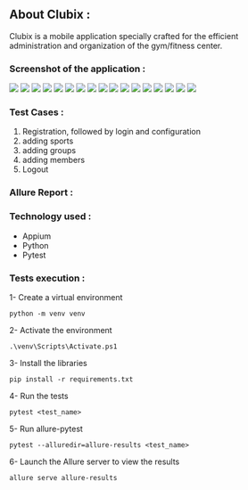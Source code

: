 ## About Clubix :
Clubix is a mobile application specially crafted for the efficient administration and organization of the gym/fitness center. 

### Screenshot of the application : 
<img src="./src/media/Screenshot_0.png"> 
<img src="./src/media/Screenshot_1.png">
<img src="./src/media/Screenshot_2.png">
<img src="./src/media/Screenshot_3.png">
<img src="./src/media/Screenshot_4.png">
<img src="./src/media/Screenshot_5.png">
<img src="./src/media/Screenshot_6.png">
<img src="./src/media/Screenshot_7.png">
<img src="./src/media/Screenshot_8.png">
<img src="./src/media/Screenshot_9.png">
<img src="./src/media/Screenshot_10.png">
<img src="./src/media/Screenshot_11.png">
<img src="./src/media/Screenshot_12.png">
<img src="./src/media/Screenshot_13.png">
<img src="./src/media/Screenshot_14.png">
<img src="./src/media/Screenshot_15.png">
<img src="./src/media/Screenshot_16.png">


### Test Cases : 
1. Registration, followed by login and configuration
2. adding sports
3. adding groups
4. adding members
5. Logout

### Allure Report : 


### Technology used :
- Appium
- Python
- Pytest

### Tests execution :
1- Create a virtual environment

    python -m venv venv
2- Activate the environment
    
    .\venv\Scripts\Activate.ps1
3- Install the libraries

    pip install -r requirements.txt
4- Run the tests

    pytest <test_name>
5- Run allure-pytest

    pytest --alluredir=allure-results <test_name>
6- Launch the Allure server to view the results

    allure serve allure-results